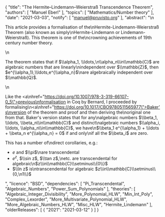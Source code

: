 {
    "title": "The Hermite–Lindemann–Weierstraß Transcendence Theorem",
    "authors": [
        "Manuel Eberl"
    ],
    "topics": [
        "Mathematics/Number theory"
    ],
    "date": "2021-03-03",
    "notify": [
        "manuel@pruvisto.org"
    ],
    "abstract": "\n<p>This article provides a formalisation of the\nHermite-Lindemann-Weierstraß Theorem (also known as simply\nHermite-Lindemann or Lindemann-Weierstraß). This theorem is one of the\ncrowning achievements of 19th century number theory.</p>\n<p>The theorem states that if $\\alpha_1, \\ldots,\n\\alpha_n\\in\\mathbb{C}$ are algebraic numbers that are linearly\nindependent over $\\mathbb{Z}$, then $e^{\\alpha_1},\\ldots,e^{\\alpha_n}$\nare algebraically independent over $\\mathbb{Q}$.</p>\n<p>Like the <a\nhref=\"https://doi.org/10.1007/978-3-319-66107-0_5\">previous\nformalisation in Coq by Bernard</a>, I proceeded by formalising\n<a\nhref=\"https://doi.org/10.1017/CBO9780511565977\">Baker's\nversion of the theorem and proof</a> and then deriving the\noriginal one from that. Baker's version states that for any\nalgebraic numbers $\\beta_1, \\ldots, \\beta_n\\in\\mathbb{C}$ and distinct\nalgebraic numbers $\\alpha_i, \\ldots, \\alpha_n\\in\\mathbb{C}$, we have\n$\\beta_1 e^{\\alpha_1} + \\ldots + \\beta_n e^{\\alpha_n} = 0$ if and only\nif all the $\\beta_i$ are zero.</p> <p>This has a number of\ndirect corollaries, e.g.:</p> <ul> <li>$e$ and $\\pi$\nare transcendental</li> <li>$e^z$, $\\sin z$, $\\tan z$,\netc. are transcendental for algebraic\n$z\\in\\mathbb{C}\\setminus\\{0\\}$</li> <li>$\\ln z$ is\ntranscendental for algebraic $z\\in\\mathbb{C}\\setminus\\{0,\n1\\}$</li> </ul>",
    "licence": "BSD",
    "dependencies": [
        "Pi_Transcendental",
        "Algebraic_Numbers",
        "Power_Sum_Polynomials"
    ],
    "theories": [
        "Algebraic_Integer_Divisibility",
        "More_Polynomial_HLW",
        "Min_Int_Poly",
        "Complex_Lexorder",
        "More_Multivariate_Polynomial_HLW",
        "More_Algebraic_Numbers_HLW",
        "Misc_HLW",
        "Hermite_Lindemann"
    ],
    "olderReleases": [
        {
            "2021": "2021-03-12"
        }
    ]
}